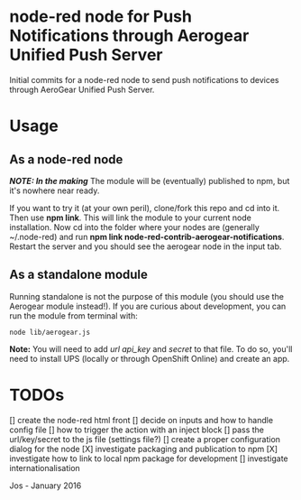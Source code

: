 # node-red node for Push Notifications through Aerogear Unified Push Server
Initial commits for a node-red node to send push notifications to devices through AeroGear Unified Push Server.

# Usage

## As a node-red node
***NOTE: In the making***
The module will be (eventually) published to npm, but it's nowhere near ready.

If you want to try it (at your own peril), clone/fork this repo and cd into it.  Then use **npm link**. This will link the module to your current node installation. Now cd into the folder where your nodes are (generally ~/.node-red) and run **npm link node-red-contrib-aerogear-notifications**. Restart the server and you should see the aerogear node in the input tab.

## As a standalone module
Running standalone is not the purpose of this module (you should use the Aerogear module instead!). If you are curious about development, you can run the module from terminal with:

    node lib/aerogear.js

**Note:** You will need to add *url* *api_key* and *secret* to that file. To do so, you'll need to install UPS (locally or through OpenShift Online) and create an app.

# TODOs

  [] create the node-red html front
    [] decide on inputs and how to handle config file
    [] how to trigger the action with an inject block
    [] pass the url/key/secret to the js file (settings file?)
    [] create a proper configuration dialog for the node
  [X] investigate packaging and publication to npm
  [X] investigate how to link to local npm package for development
  [] investigate internationalisation


Jos - January 2016

